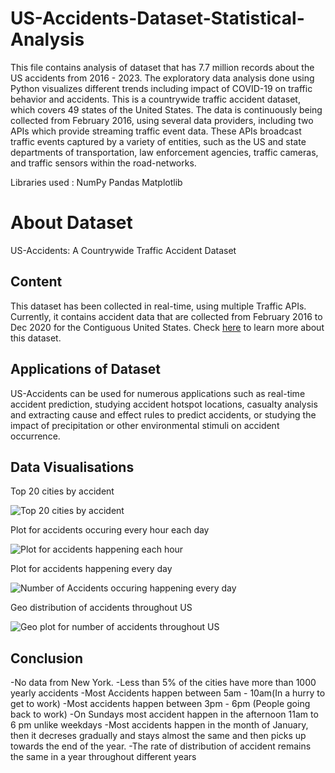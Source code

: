 # US-Accidents-Dataset-Statistical-Analysis
This file contains analysis of dataset that has 7.7 million records about the US accidents from 2016 - 2023. The exploratory data analysis done using Python visualizes different trends including impact of COVID-19 on traffic behavior and accidents. This is a countrywide traffic accident dataset, which covers 49 states of the United States. The data is continuously being collected from February 2016, using several data providers, including two APIs which provide streaming traffic event data. These APIs broadcast traffic events captured by a variety of entities, such as the US and state departments of transportation, law enforcement agencies, traffic cameras, and traffic sensors within the road-networks.

Libraries used :
NumPy
Pandas
Matplotlib

# About Dataset
US-Accidents: A Countrywide Traffic Accident Dataset

## Content

This dataset has been collected in real-time, using multiple Traffic APIs. Currently, it contains accident data that are collected from February 2016 to Dec 2020 for the Contiguous United States. Check [here](https://smoosavi.org/datasets/us_accidents) to learn more about this dataset.

## Applications of Dataset

US-Accidents can be used for numerous applications such as real-time accident prediction, studying accident hotspot locations, casualty analysis and extracting cause and effect rules to predict accidents, or studying the impact of precipitation or other environmental stimuli on accident occurrence.

## Data Visualisations

Top 20 cities by accident

![Top 20 cities by accident](https://github.com/rajsaurav/US-Accidents-Dataset-Statistical-Analysis/assets/35574674/5d12d6cb-db00-4869-bea5-7eb94c82bc70)

Plot for accidents occuring every hour each day

![Plot for accidents happening each hour](https://github.com/rajsaurav/US-Accidents-Dataset-Statistical-Analysis/assets/35574674/6576e7ee-8f77-424f-a303-cbb01619f96b)

Plot for accidents happening every day

![Number of Accidents occuring happening every day](https://github.com/rajsaurav/US-Accidents-Dataset-Statistical-Analysis/assets/35574674/294287d5-0a7c-4234-baad-bdaa891cc509)

Geo distribution of accidents throughout US

![Geo plot for number of accidents throughout US](https://github.com/rajsaurav/US-Accidents-Dataset-Statistical-Analysis/assets/35574674/53c982aa-94af-42e9-9e03-c1e8dae182f0)

## Conclusion

-No data from New York. 
-Less than 5% of the cities have more than 1000 yearly accidents 
-Most Accidents happen between 5am - 10am(In a hurry to get to work)
-Most accidents happen between 3pm - 6pm (People going back to work) 
-On Sundays most accident happen in the afternoon 11am to 6 pm unlike weekdays 
-Most accidents happen in the month of January, then it decreses gradually and stays almost the same and then picks up towards the end of the year. 
-The rate of distribution of accident remains the same in a year throughout different years
